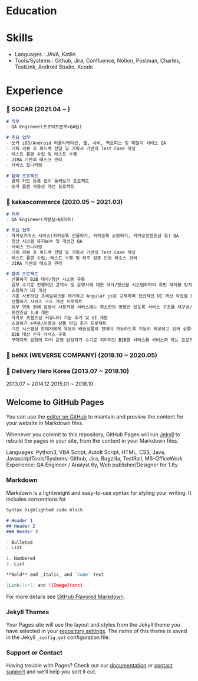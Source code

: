 # Education
# Skills
- Languages : JAVA, Kotlin
- Tools/Systems : Github, Jira, Confluence, Notion, Postman, Charles, TestLink, Android Studio, Xcode
# Experience
### :blue_car: SOCAR (2021.04 ~ )
```markdown
# 직무
- QA Engineer(프로덕트본부>QA팀)

# 주요 업무
- 쏘카 iOS/Android 어플리케이션, 웹, 서버, 백오피스 및 패밀리 서비스 QA
- 기획 리뷰 후 피드백 전달 및 기획서 기반의 Test Case 작성
- 테스트 플랜 수립 및 테스트 수행
- JIRA 기반의 태스크 관리
- 서비스 모니터링

# 참여 프로젝트
- 결제 카드 등록 없이 둘러보기 프로젝트
- 쏘카 플랜 사용성 개선 프로젝트
```
### :gift: kakaocommerce (2020.05 ~ 2021.03)
```markdown
# 직무
- QA Engineer(개발실>QA파트)

# 주요 업무
- 카카오커머스 서비스(카카오톡 선물하기, 카카오톡 쇼핑하기, 카카오프렌즈샵 등) QA
- 정산 시스템 유지보수 및 개선건 QA
- 서비스 모니터링
- 기획 리뷰 후 피드백 전달 및 기획서 기반의 Test Case 작성
- 테스트 플랜 수립, 테스트 수행 및 외주 검증 인원 리소스 관리
- JIRA 기반의 태스크 관리

# 참여 프로젝트
- 선물하기 B2B 대사/정산 시스템 구축
  일부 수기로 진행되던 고객사 및 운영사에 대한 대사/정산을 시스템화하여 휴먼 에러를 방지하고 관리자 편의를 개선
- 쇼핑하기 UI 개선
  기존 사용하던 프레임워크를 제거하고 Angular js로 교체하며 전반적인 UI 개선 작업을 진행
- 선물하기 서비스 구조 개선 프로젝트
  외부 연동 장애 발생시 사용자향 서비스에는 최소한의 영향만 있도록 서비스 구조를 재구성/재정비한 프로젝트
- 프렌즈샵 3.0 개편
  카카오 프렌즈샵 커뮤니티 기능 추가 및 UI 개편
- 쇼핑하기 e쿠폰/이용권 상품 타입 추가 프로젝트
  기존 시스템상 판매자에게 유형의 배송상품의 판매이 가능하도록 기능이 제공되고 있어 상품권, 수강권, 이용권 등 무형의 상품도 판매 할 수 있도록 새로운 유형의 상품 타입을 추가한 프로젝트
- B2B 대상 신규 서비스 구축
  구매자의 요청에 따라 운영 담당자가 수기로 처리하던 B2B향 서비스를 서비스화 하는 프로젝트
```
### :revolving_hearts: beNX (WEVERSE COMPANY) (2018.10 ~ 2020.05)


### :pizza: Delivery Hero Korea (2013.07 ~ 2018.10)
2013.07 ~ 2014.12
2015.01 ~ 2018.10


## Welcome to GitHub Pages

You can use the [editor on GitHub](https://github.com/gnoejuyeel/portfolio/edit/gh-pages/index.md) to maintain and preview the content for your website in Markdown files.

Whenever you commit to this repository, GitHub Pages will run [Jekyll](https://jekyllrb.com/) to rebuild the pages in your site, from the content in your Markdown files.

Languages: Python3, VBA Script, AutoIt Script, HTML, CSS, Java, JavascriptTools/Systems: Github, Jira, Bugzilla, TestRail, MS-OfficeWork Experience: QA Engineer / Analyst 6y, Web publisher/Designer for 1.8y

### Markdown

Markdown is a lightweight and easy-to-use syntax for styling your writing. It includes conventions for

```markdown
Syntax highlighted code block

# Header 1
## Header 2
### Header 3

- Bulleted
- List

1. Numbered
2. List

**Bold** and _Italic_ and `Code` text

[Link](url) and ![Image](src)
```

For more details see [GitHub Flavored Markdown](https://guides.github.com/features/mastering-markdown/).

### Jekyll Themes

Your Pages site will use the layout and styles from the Jekyll theme you have selected in your [repository settings](https://github.com/gnoejuyeel/portfolio/settings/pages). The name of this theme is saved in the Jekyll `_config.yml` configuration file.

### Support or Contact

Having trouble with Pages? Check out our [documentation](https://docs.github.com/categories/github-pages-basics/) or [contact support](https://support.github.com/contact) and we’ll help you sort it out.
